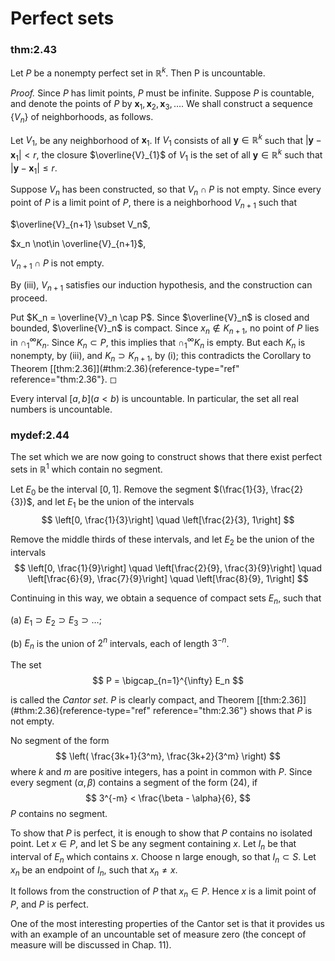 # Perfect sets


### thm:2.43 
 Let $P$ be a nonempty perfect set in
$\mathbb{R}^k$. Then P is uncountable.



*Proof.* Since $P$ has limit points, $P$ must be infinite. Suppose $P$
is countable, and denote the points of $P$ by
$\mathbf{x}_{1}, \mathbf{x}_{2}, \mathbf{x}_{3},\dots$. We shall
construct a sequence $\{V_n\}$ of neighborhoods, as follows.

Let $V_{1}$, be any neighborhood of $\mathbf{x}_1$. If $V_{1}$ consists
of all $\mathbf{y} \in \mathbb{R}^k$ such that
$\left| \mathbf{y} - \mathbf{x}_1 \right| < r$, the closure
$\overline{V}_{1}$ of $V_1$ is the set of all $\mathbf{y} \in \mathbb{R}^k$ such
that $\left| \mathbf{y} - \mathbf{x}_1 \right| \leq r$.

Suppose $V_n$ has been constructed, so that $V_n \cap P$ is not empty.
Since every point of $P$ is a limit point of $P$, there is a
neighborhood $V_{n+1}$ such that


$\overline{V}_{n+1} \subset V_n$,

$x_n \not\in \overline{V}_{n+1}$,

$V_{n+1} \cap P$ is not empty.


By (iii), $V_{n+1}$ satisfies our induction hypothesis, and the
construction can proceed.

Put $K_n = \overline{V}_n \cap P$. Since $\overline{V}_n$ is closed and
bounded, $\overline{V}_n$ is compact. Since $x_n \not\in K_{n+1}$, no
point of $P$ lies in $\cap_1^{\infty} K_n$. Since $K_n \subset P$, this
implies that $\cap_1^{\infty} K_n$ is empty. But each $K_n$ is nonempty,
by (iii), and $K_n \supset K_{n+1}$, by (i); this contradicts the
Corollary to Theorem \[\[thm:2.36\]](#thm:2.36){reference-type="ref"
reference="thm:2.36"}. ◻



Every interval $[a, b] (a <b)$ is uncountable. In particular, the set
all real numbers is uncountable.



### mydef:2.44 
 The set which we are now going to
construct shows that there exist perfect sets in $\mathbb{R}^{1}$ which contain
no segment.


Let $E_0$ be the interval $[0, 1]$. Remove the segment
$(\frac{1}{3}, \frac{2}{3})$, and let $E_1$ be the union of the
intervals 
$$
\left[0, \frac{1}{3}\right] \quad 
    \left[\frac{2}{3}, 1\right]
$$


Remove the middle thirds of these intervals, and let $E_2$ be the union
of the intervals 
$$
\left[0, \frac{1}{9}\right] \quad 
    \left[\frac{2}{9}, \frac{3}{9}\right] \quad 
    \left[\frac{6}{9}, \frac{7}{9}\right] \quad 
    \left[\frac{8}{9}, 1\right]
$$


Continuing in this way, we obtain a sequence of compact sets $E_n$, such
that

\(a\) $E_1 \supset E_2 \supset E_3 \supset \dots$;

\(b\) $E_n$ is the union of $2^n$ intervals, each of length $3^{-n}$.

The set 
$$
P = \bigcap_{n=1}^{\infty} E_n
$$


is called the *Cantor set*. $P$ is clearly compact, and Theorem
\[\[thm:2.36\]](#thm:2.36){reference-type="ref" reference="thm:2.36"}
shows that $P$ is not empty.

No segment of the form 
$$
\left(
        \frac{3k+1}{3^m},
        \frac{3k+2}{3^m}
    \right)
$$
 where $k$ and $m$ are positive integers, has a point in
common with $P$. Since every segment $(\alpha, \beta)$ contains a
segment of the form (24), if 
$$
3^{-m} < \frac{\beta - \alpha}{6},
$$
 $P$
contains no segment.

To show that $P$ is perfect, it is enough to show that $P$ contains no
isolated point. Let $x \in P$, and let S be any segment containing $x$.
Let $I_n$ be that interval of $E_n$ which contains $x$. Choose n large
enough, so that $I_n \subset S$. Let $x_n$ be an endpoint of $I_n$, such
that $x_n \neq x$.

It follows from the construction of $P$ that $x_n \in P$. Hence $x$ is a
limit point of $P$, and $P$ is perfect.

One of the most interesting properties of the Cantor set is that it
provides us with an example of an uncountable set of measure zero (the
concept of measure will be discussed in Chap. 11).
